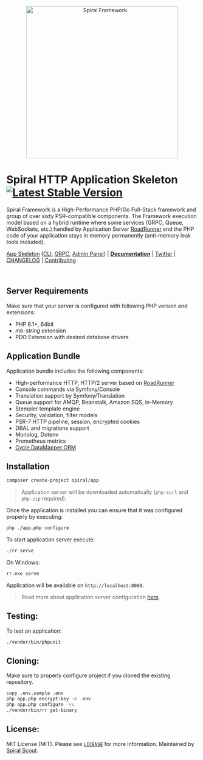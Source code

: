 <p align="center">
<img src="https://user-images.githubusercontent.com/2461257/112313394-d926c580-8cb8-11eb-84ea-717df4e4d167.png" width="400" alt="Spiral Framework">
</p>

# Spiral HTTP Application Skeleton [![Latest Stable Version](https://poser.pugx.org/spiral/app/version)](https://packagist.org/packages/spiral/app)

Spiral Framework is a High-Performance PHP/Go Full-Stack framework and group of over sixty PSR-compatible components. The Framework execution model based on a hybrid runtime where some services (GRPC, Queue, WebSockets, etc.) handled by Application Server [RoadRunner](https://github.com/spiral/roadrunner) and the PHP code of your application stays in memory permanently (anti-memory leak tools included).

[App Skeleton](https://github.com/spiral/app) ([CLI](https://github.com/spiral/app-cli), [GRPC](https://github.com/spiral/app-grpc), [Admin Panel](https://github.com/spiral/app-keeper)) | [**Documentation**](https://spiral.dev/docs) | [Twitter](https://twitter.com/spiralphp) | [CHANGELOG](/CHANGELOG.md) | [Contributing](https://github.com/spiral/guide/blob/master/contributing.md)

<br/>

## Server Requirements

Make sure that your server is configured with following PHP version and extensions:
* PHP 8.1+, 64bit
* *mb-string* extension
* PDO Extension with desired database drivers

## Application Bundle

Application bundle includes the following components:
* High-performance HTTP, HTTP/2 server based on [RoadRunner](https://roadrunner.dev)
* Console commands via Symfony/Console
* Translation support by Symfony/Translation
* Queue support for AMQP, Beanstalk, Amazon SQS, in-Memory
* Stempler template engine
* Security, validation, filter models
* PSR-7 HTTP pipeline, session, encrypted cookies
* DBAL and migrations support
* Monolog, Dotenv
* Prometheus metrics
* [Cycle DataMapper ORM](https://github.com/cycle)

## Installation

```bash
composer create-project spiral/app
```

> Application server will be downloaded automatically (`php-curl` and `php-zip` required).

Once the application is installed you can ensure that it was configured properly by executing:

```bash
php ./app.php configure
```

To start application server execute:

```bash
./rr serve
```

On Windows:

```bash
rr.exe serve
```

Application will be available on `http://localhost:8080`.

> Read more about application server configuration [here](https://roadrunner.dev/docs).

## Testing:

To test an application:

```bash
./vendor/bin/phpunit
```

## Cloning:

Make sure to properly configure project if you cloned the existing repository.

```bash
copy .env.sample .env
php app.php encrypt:key -m .env
php app.php configure -vv
./vendor/bin/rr get-binary
```

## License:

MIT License (MIT). Please see [`LICENSE`](./LICENSE) for more information. Maintained by [Spiral Scout](https://spiralscout.com).
